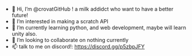 - 👋 Hi, I’m @crovatGitHub ! a milk addidct who want to have a better future!
- 👀 I’m interested in making a scratch API
- 🌱 I’m currently learning python, and web development, maybe will learn unity also.
- 💞️ I’m looking to collaborate on nothing currently 
- 📫 talk to me on discord!: https://discord.gg/p5zbpJFY

<!---
crovatGitHub/crovatGitHub is a ✨ special ✨ repository because its `README.md` (this file) appears on your GitHub profile.
You can click the Preview link to take a look at your changes.
--->
